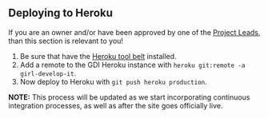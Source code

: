## Deploying to Heroku

If you are an owner and/or have been approved by one of the [Project Leads](https://github.com/girldevelopit/gdi-new-site/blob/production/CONTRIBUTORS.md#project-leads), than this section is relevant to you!

1. Be sure that have the [Heroku tool belt](https://toolbelt.heroku.com/) installed.
2. Add a remote to the GDI Heroku instance with `heroku git:remote -a girl-develop-it`.
3. Now deploy to Heroku with `git push heroku production`.

**NOTE:** This process will be updated as we start incorporating continuous integration processes, as well as after the site goes officially live.